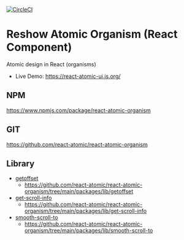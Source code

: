 
[![CircleCI](https://circleci.com/gh/react-atomic/react-atomic-organism/tree/main.svg?style=svg)](https://circleci.com/gh/react-atomic/react-atomic-organism/tree/main)

Reshow Atomic Organism (React Component)
===============
Atomic design in React (organisms)

* Live Demo: https://react-atomic-ui.js.org/

## NPM
https://www.npmjs.com/package/react-atomic-organism

## GIT
https://github.com/react-atomic/react-atomic-organism

## Library
* [getoffset](http://npm.im/getoffset)
   * https://github.com/react-atomic/react-atomic-organism/tree/main/packages/lib/getoffset
* [get-scroll-info](http://npm.im/get-scroll-info)
   * https://github.com/react-atomic/react-atomic-organism/tree/main/packages/lib/get-scroll-info
* [smooth-scroll-to](http://npm.im/smooth-scroll-to)
   * https://github.com/react-atomic/react-atomic-organism/tree/main/packages/lib/smooth-scroll-to 

